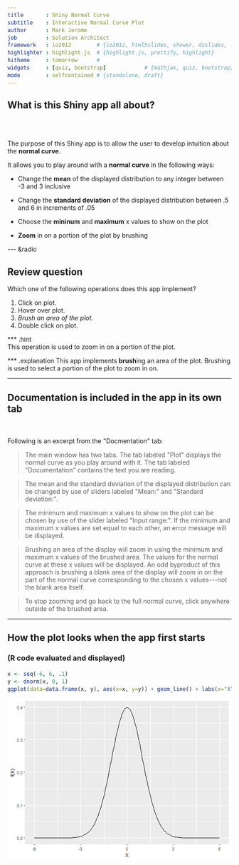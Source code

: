 ```yaml
---
title       : Shiny Normal Curve
subtitle    : Interactive Normal Curve Plot
author      : Mark Jerome
job         : Solution Architect
framework   : io2012        # {io2012, html5slides, shower, dzslides, ...}
highlighter : highlight.js  # {highlight.js, prettify, highlight}
hitheme     : tomorrow      # 
widgets     : [quiz, bootstrap]            # {mathjax, quiz, bootstrap}
mode        : selfcontained # {standalone, draft}
---
```


## What is this Shiny app all about?
<br><br>

The purpose of this Shiny app is to allow the user to develop intuition about the **normal curve**.

It allows you to play around with a **normal curve** in the following ways:

* Change the **mean** of the displayed distribution to any integer between -3 and 3 inclusive

* Change the **standard deviation** of the displayed distribution between .5 and 6 in increments of .05

* Choose the **mininum** and **maximum** x values to show on the plot

* **Zoom** in on a portion of the plot by brushing

--- &radio

## Review question

Which one of the following operations does this app implement?

1. Click on plot.
2. Hover over plot.
3. _Brush an area of the plot._
4. Double click on plot.

*** .hint
<br>This operation is used to zoom in on a portion of the plot.

*** .explanation
This app implements **brush**ing an area of the plot.  Brushing is used to select a portion of the plot to zoom in on.

---

## Documentation is included in the app in its own tab
<br><br>
Following is an excerpt from the "Docmentation" tab:

> The main window has two tabs.  The tab labeled "Plot" displays the normal curve as you play around with it.  The tab labeled "Documentation" contains the text you are reading.

> The mean and the standard deviation of the displayed distribution can be changed by use of sliders labeled "Mean:" and "Standard deviation:".

> The minimum and maximum x values to show on the plot can be chosen by use of the slider labeled "Input range:".  If the minimum and maximum x values are set equal to each other, an error message will be displayed.

> Brushing an area of the display will zoom in using the minimum and maximum x values of the brushed area.  The values for the normal curve at these x values will be displayed.  An odd byproduct of this approach is brushing a blank area of the display will zoom in on the part of
the normal curve corresponding to the chosen x values---not the blank area itself.

> To stop zooming and go back to the full normal curve, click anywhere outside of the brushed area.

---

## How the plot looks when the app first starts
### (R code evaluated and displayed)


```r
x <- seq(-6, 6, .1)
y <- dnorm(x, 0, 1)
ggplot(data=data.frame(x, y), aes(x=x, y=y)) + geom_line() + labs(x="X", y="f(X)")
```

<img src="assets/fig/unnamed-chunk-2-1.png" title="plot of chunk unnamed-chunk-2" alt="plot of chunk unnamed-chunk-2" style="display: block; margin: auto;" />


